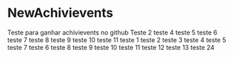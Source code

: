 # NewAchivievents
Teste para ganhar achivievents no github
Teste 2
teste 4
teste 5
teste 6
teste 7
teste 8
teste 9
teste 10
teste 11
teste 1
teste 2
teste 3
teste 4
teste 5
teste 7
teste 6
teste 8
teste 9
teste 10
teste 11
teste 12
teste 13
teste 24
